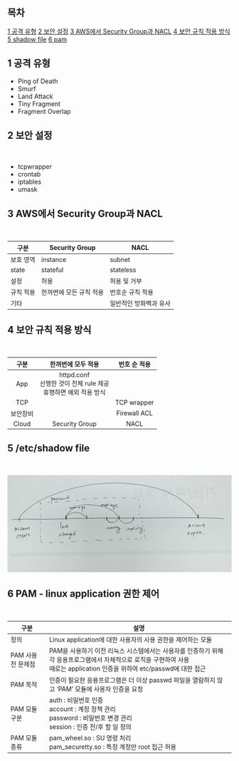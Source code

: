 ## 목차

[1 공격 유형](#1-공격-유형)
[2 보안 설정](#2-보안-설정)
[3 AWS에서 Security Group과 NACL](#3-aws에서-security-group과-nacl)
[4 보안 규칙 적용 방식](#4-보안-규칙-적용-방식)
[5 shadow file](#5-etcshadow-file)
[6 pam](#6-pam---linux-application-권한-제어)

## 1 공격 유형

- Ping of Death
- Smurf
- Land Attack
- Tiny Fragment
- Fragment Overlap

## 2 보안 설정

<br>

- tcpwrapper
- crontab
- iptables
- umask

## 3 AWS에서 Security Group과 NACL

<br>

| 구분 | Security Group | NACL |
|---|---|---|
| 보호 영역 | instance | subnet    |
| state    | stateful | stateless |
| 설정     | 허용      | 허용 및 거부 |
| 규칙 적용 | 한꺼번에 모든 규칙 적용 | 번호순 규칙 적용 |
|기타       |         | 일반적인 방화벽과 유사 | 


## 4 보안 규칙 적용 방식

<br>

|구분|한꺼번에 모두 적용 | 번호 순 적용 |
|:---:|:---:|:---:|
| App | httpd.conf <br> 선행한 것이 전체 rule 제공 <br> 휴행하면 예외 적용 방식|   |
| TCP |  | TCP wrapper  |
| 보안장비 |   | Firewall ACL |
|Cloud |Security Group  | NACL|




## 5 /etc/shadow file

<br>

![shadow file 구조](./image/0.3.1%20shadow-file.jpg)

## 6 PAM - linux application 권한 제어

<br>

|구분|설명|
|--|--|
|정의 | Linux application에 대한 사용자의 사용 권한을 제어하는 모듈 |
| PAM 사용 전 문제점 | PAM을 사용하기 이전 리눅스 시스템에서는 사용자를 인증하기 위해 각 응용프로그램에서 자체적으로 로직을 구현하여 사용 <br> 때로는 application 인증을 위하여 etc/passwd​에 대한 접근 |
| PAM 목적 | 인증이 필요한 응용프로그램은 더 이상 passwd 파일을 열람하지 않고 ‘PAM’ 모듈에 사용자 인증을 요청 |
| PAM 모듈 구분 | auth : 비밀번호 인증 <br> account : 계정 정책 관리 <br> password : 비밀번호 변경 관리 <br> session : 인증 전/후 할 일 정의 |
| PAM 모듈 종류 | pam_wheel.so : SU 명령 처리 <br> pam_securetty.so : 특정 계정만 root 접근 허용 | 


